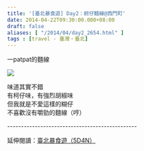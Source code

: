 ```yaml
---
title: '[臺北暴食遊] Day2：蚵仔麵線@西門町'
date: 2014-04-22T09:30:00.000+08:00
draft: false
aliases: [ "/2014/04/day2_2654.html" ]
tags : [travel - 臺灣・臺北]
---
```


一patpat的麵線  

[![](https://1.bp.blogspot.com/-TBDxb7nNlCs/XDGeruF1aMI/AAAAAAAAEfc/NfxhKs1A9uEI9b2h23o2UCF9a1ay6BaLgCLcBGAs/s640/52.jpg)](https://1.bp.blogspot.com/-TBDxb7nNlCs/XDGeruF1aMI/AAAAAAAAEfc/NfxhKs1A9uEI9b2h23o2UCF9a1ay6BaLgCLcBGAs/s1600/52.jpg)

味道其實不錯  
有柯仔味，有強烈胡椒味  
但我就是不愛這樣的糊仔  
不喜歡沒有嚼勁的麵線（哼）  
  
\-----------------------------------------------  
  
延伸閱讀：[臺北暴食遊（5D4N）](http://www.hidie.net/2014/05/5d4n.html)